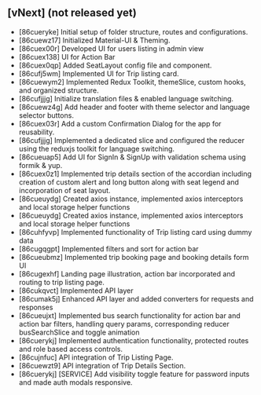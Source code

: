## [vNext] (not released yet)

-   [86cueryke] Initial setup of folder structure, routes and configurations.
-   [86cuewz17] Initialized Material-UI & Theming.
-   [86cuex00r] Developed UI for users listing in admin view
-   [86cuex138] UI for Action Bar
-   [86cuex0qp] Added SeatLayout config file and component.
-   [86cufj5wm] Implemented UI for Trip listing card.
-   [86cuewym2] Implemented Redux Toolkit, themeSlice, custom hooks, and organized structure.
-   [86cufjjjg] Initialize translation files & enabled language switching.
-   [86cuewz4g] Add header and footer with theme selector and language selector buttons.
-   [86cuex03r] Add a custom Confirmation Dialog for the app for reusability.
-   [86cufjjjg] Implemented a dedicated slice and configured the reducer using the reduxjs toolkit for language switching.
-   [86cueuap5] Add UI for SignIn & SignUp with validation schema using formik & yup.
-   [86cuex0z1] Implemented trip details section of the accordian including creation of custom alert and long button along with seat legend and incorporation of seat layout.
-   [86cueuydg] Created axios instance, implemented axios interceptors and local storage helper functions
-   [86cueuydg] Created axios instance, implemented axios interceptors and local storage helper functions
-   [86cuhfyvp] Implemented functionality of Trip listing card using dummy data
-   [86cugqgpt] Implemented filters and sort for action bar
-   [86cueubmz] Implemented trip booking page and booking details form UI
-   [86cugexhf] Landing page illustration, action bar incorporated and routing to trip listing page.
-   [86cukqvct] Implemented API layer
-   [86cumak5j] Enhanced API layer and added converters for requests and responses
-   [86cueujxt] Implemented bus search functionality for action bar and action bar filters, handling query params, corresponding reducer busSearchSlice and toggle animation
-   [86cuerykj] Implemented authentication functionality, protected routes and role based access controls.
-   [86cujnfuc] API integration of Trip Listing Page.
-   [86cuewzt9] API integration of Trip Details Section.
-   [86cuerykj] [SERVICE] Add visibility toggle feature for password inputs and made auth modals responsive.
